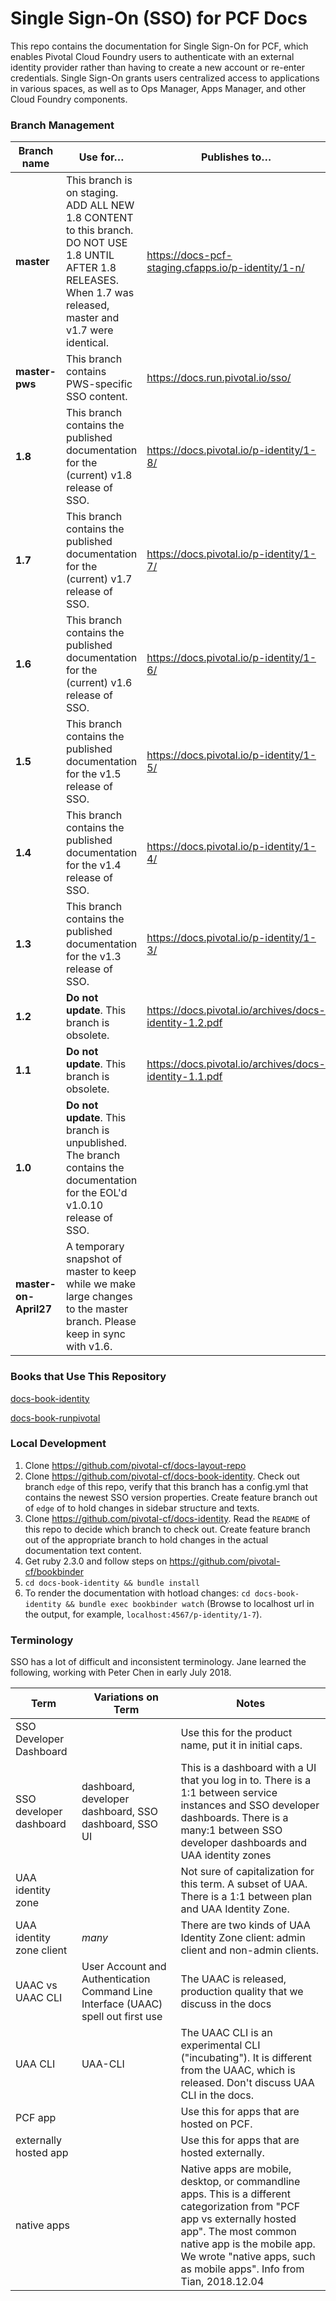 # Single Sign-On (SSO) for PCF Docs

This repo contains the documentation for Single Sign-On for PCF, which enables Pivotal Cloud Foundry users to
authenticate with an external identity provider rather than having to create a new account or re-enter credentials. Single Sign-On grants users centralized access to applications in various spaces, as well as to Ops Manager, Apps Manager, and other Cloud Foundry components.

### Branch Management

| Branch name | Use for… | Publishes to… |
|-------------| ------|--------|
|**master** | This branch is on staging. ADD ALL NEW 1.8 CONTENT to this branch. DO NOT USE 1.8 UNTIL AFTER 1.8 RELEASES. When 1.7 was released, master and v1.7 were identical. | <a href="https://docs-pcf-staging.cfapps.io/p-identity/1-n/">https://docs-pcf-staging.cfapps.io/p-identity/1-n/</a> |
|**master-pws** | This branch contains PWS-specific SSO content. | <a href="https://docs.run.pivotal.io/sso/index.html">https://docs.run.pivotal.io/sso/</a>|
|**1.8** | This branch contains the published documentation for the (current) v1.8 release of SSO.  | <a href="https://docs.pivotal.io/p-identity/1-8/">https://docs.pivotal.io/p-identity/1-8/</a> |
|**1.7** | This branch contains the published documentation for the (current) v1.7 release of SSO. | <a href="https://docs.pivotal.io/p-identity/1-7/">https://docs.pivotal.io/p-identity/1-7/</a>|
|**1.6** | This branch contains the published documentation for the (current) v1.6 release of SSO. | <a href="https://docs.pivotal.io/p-identity/1-6/">https://docs.pivotal.io/p-identity/1-6/</a>|
|**1.5** | This branch contains the published documentation for the v1.5 release of SSO. | <a href="https://docs.pivotal.io/p-identity/1-5/">https://docs.pivotal.io/p-identity/1-5/</a>|
|**1.4** | This branch contains the published documentation for the v1.4 release of SSO. |  <a href="https://docs.pivotal.io/p-identity/1-4/index.html">https://docs.pivotal.io/p-identity/1-4/</a>|
|**1.3** | This branch contains the published documentation for the v1.3 release of SSO. | <a href="https://docs.pivotal.io/p-identity/1-3/index.html">https://docs.pivotal.io/p-identity/1-3/</a>|
|**1.2** | **Do not update**. This branch is obsolete. | <a href="https://docs.pivotal.io/archives/docs-identity-1.2.pdf">https://docs.pivotal.io/archives/docs-identity-1.2.pdf</a>|
|**1.1** | **Do not update**. This branch is obsolete. | <a href="https://docs.pivotal.io/archives/docs-identity-1.1.pdf">https://docs.pivotal.io/archives/docs-identity-1.1.pdf</a>|
|**1.0** | **Do not update**. This branch is unpublished. The branch contains the  documentation for the EOL'd v1.0.10 release of SSO.|
| **master-on-April27** | A temporary snapshot of master to keep while we make large changes to the master branch. Please keep in sync with v1.6. |

### Books that Use This Repository

[docs-book-identity](https://github.com/pivotal-cf/docs-book-identity/blob/master/config.yml)

[docs-book-runpivotal](https://github.com/pivotal-cf/docs-book-runpivotal/blob/master/config.yml)

### Local Development
1. Clone https://github.com/pivotal-cf/docs-layout-repo
2. Clone https://github.com/pivotal-cf/docs-book-identity. Check out branch `edge` of this repo, verify that this branch has a config.yml that contains the newest SSO version properties. Create feature branch out of `edge` of to hold changes in sidebar structure and texts.
3. Clone https://github.com/pivotal-cf/docs-identity. Read the `README` of this repo to decide which branch to check out. Create feature branch out of the appropriate branch to hold changes in the actual documentation text content.
4. Get ruby 2.3.0 and follow steps on https://github.com/pivotal-cf/bookbinder
5. `cd docs-book-identity && bundle install`
6. To render the documentation with hotload changes: `cd docs-book-identity && bundle exec bookbinder watch` (Browse to localhost url in the output, for example, `localhost:4567/p-identity/1-7`).

### Terminology

SSO has a lot of difficult and inconsistent terminology. Jane learned the following, working with Peter Chen in early July 2018.

| Term | Variations on Term | Notes |
|------|--------------------|-------|
| SSO Developer Dashboard | | Use this for the product name, put it in initial caps. |
| SSO developer dashboard | dashboard, developer dashboard, SSO dashboard, SSO UI | This is a dashboard with a UI that you log in to. There is a 1:1 between service instances and SSO developer dashboards. There is a many:1 between SSO developer dashboards and UAA identity zones|
| UAA identity zone | | Not sure of capitalization for this term. A subset of UAA. There is a 1:1 between plan and UAA Identity Zone. |
| UAA identity zone client | _many_ | There are two kinds of UAA Identity Zone client: admin client and non-admin clients.|
| UAAC vs UAAC CLI | User Account and Authentication Command Line Interface (UAAC) spell out first use | The UAAC is released, production quality that we discuss in the docs |
| UAA CLI | UAA-CLI  | The UAAC CLI is an experimental CLI ("incubating"). It is different from the UAAC, which is released. Don't discuss UAA CLI in the docs. |
| PCF app | | Use this for apps that are hosted on PCF. |
| externally hosted app | | Use this for apps that are hosted externally. |
| native apps |  | Native apps are mobile, desktop, or commandline apps. This is a different categorization from "PCF app vs externally hosted app". The most common native app is the mobile app. We wrote "native apps, such as mobile apps". Info from Tian, 2018.12.04 |
